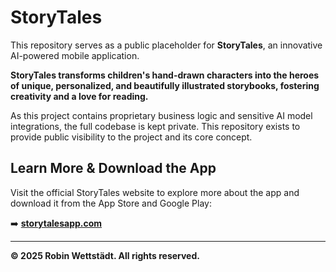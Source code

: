 # StoryTales

This repository serves as a public placeholder for **StoryTales**, an innovative AI-powered mobile application.

**StoryTales transforms children's hand-drawn characters into the heroes of unique, personalized, and beautifully illustrated storybooks, fostering creativity and a love for reading.**

As this project contains proprietary business logic and sensitive AI model integrations, the full codebase is kept private. This repository exists to provide public visibility to the project and its core concept.

## Learn More & Download the App

Visit the official StoryTales website to explore more about the app and download it from the App Store and Google Play:

➡️ **[storytalesapp.com](https://storytalesapp.com/)**

---

**© 2025 Robin Wettstädt. All rights reserved.**
